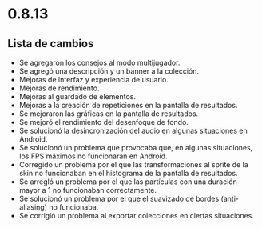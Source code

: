 # 0.8.13

## Lista de cambios

- Se agregaron los consejos al modo multijugador.
- Se agregó una descripción y un banner a la colección.
- Mejoras de interfaz y experiencia de usuario.
- Mejoras de rendimiento.
- Mejoras al guardado de elementos.
- Mejoras a la creación de repeticiones en la pantalla de resultados.
- Se mejoraron las gráficas en la pantalla de resultados.
- Se mejoró el rendimiento del desenfoque de fondo.
- Se solucionó la desincronización del audio en algunas situaciones en Android.
- Se solucionó un problema que provocaba que, en algunas situaciones, los FPS máximos no funcionaran en Android.
- Corregido un problema por el que las transformaciones al sprite de la skin no funcionaban en el histograma de la pantalla de resultados.
- Se arregló un problema por el que las partículas con una duración mayor a 1 no funcionaban correctamente.
- Se solucionó un problema por el que el suavizado de bordes (anti-aliasing) no funcionaba.
- Se corrigió un problema al exportar colecciones en ciertas situaciones.
